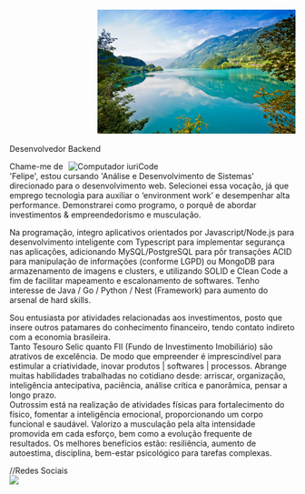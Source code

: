 <div>
     <p style="margin-top:125.1pt; margin-left:116.6pt; text-align:justify; line-height:14.6pt">
          <img src="https://github.com/RFML-HighPro/RFML-HighPro/blob/main/Teste%20(Capa%20github).jpg" alt="Capa do Github Ryan Felipe"/>
     </p>
     <div>
          <div>
               <!-- Título -->
               <p>Desenvolvedor Backend</p>
               <!-- Imagem do Cartãp -->
               <img src="https://raw.githubusercontent.com/MicaelliMedeiros/micaellimedeiros/master/image/computer-illustration.png" min-width="400px" max-width="400px" width="400px"                     align="right" alt="Computador iuriCode">
               <!-- Textos ao lado do cartão -->
              <p align="left"> 
                    Chame-me de 'Felipe', estou cursando 'Análise e Desenvolvimento de Sistemas' direcionado para o desenvolvimento web. Selecionei essa vocação, já que emprego 
                    tecnologia para auxiliar o ‘environment work’ e desempenhar alta performance. Demonstrarei como programo, o porquê de abordar investimentos & empreendedorismo e                           musculação.<br/>
               </p> 
                <p align="left">
                 Na programação, integro aplicativos orientados por Javascript/Node.js para desenvolvimento inteligente com Typescript para implementar segurança nas aplicações,                           adicionando MySQL/PostgreSQL para pôr transações ACID para manipulação de informações (conforme LGPD) ou MongoDB para armazenamento de imagens e clusters, e                               utilizando SOLID e Clean Code a fim de facilitar mapeamento e escalonamento de softwares. Tenho interesse de Java / Go / Python / Nest (Framework) para aumento do                         arsenal de hard skills. <br/>
               </p>
               <p align="left">
               Sou entusiasta por atividades relacionadas aos investimentos, posto que insere outros patamares do conhecimento financeiro, tendo contato indireto com a economia                          brasileira.<br/>
               Tanto Tesouro Selic quanto FII (Fundo de Investimento Imobiliário) são atrativos de excelência. De modo que empreender é imprescindível para estimular a criatividade,
               inovar produtos | softwares | processos. Abrange muitas habilidades trabalhadas no cotidiano desde: arriscar, organização, inteligência antecipativa, paciência, análise                   crítica e panorâmica, pensar a longo prazo.
               <br/>
               Outrossim está na realização de atividades físicas para fortalecimento do físico, fomentar a inteligência emocional, proporcionando um corpo funcional e saudável. Valorizo                a musculação pela alta intensidade promovida em cada esforço, bem como a evolução frequente de resultados. Os melhores benefícios estão: resiliência, aumento de                           autoestima, disciplina, bem-estar psicológico para tarefas complexas. <br/>
               </p>
               <!--Redes Sociais -->
               //Redes Sociais
          </div>
           <a href="https://github.com/RFML-HighPro/github-stats">
          <img src="https://github.com/RFML-HighPro/github-stats/blob/main/generated/overview.svg#gh-dark-mode-only" />
     </div>
</div>
